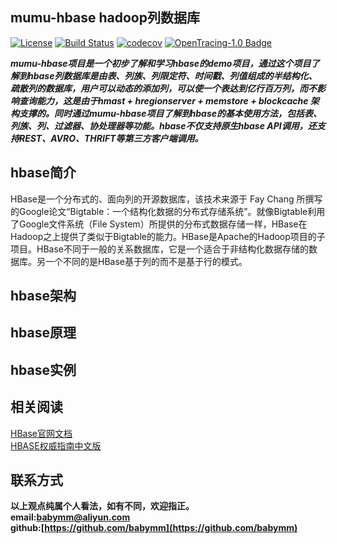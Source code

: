 ## mumu-hbase hadoop列数据库
[![License](https://img.shields.io/badge/License-Apache%202.0-blue.svg)](https://github.com/mumucache/mumu-riak/blob/master/LICENSE)
[![Build Status](https://travis-ci.org/mumuhadoop/mumu-hbase.svg?branch=master)](https://travis-ci.org/mumuhadoop/mumu-hbase)
[![codecov](https://codecov.io/gh/mumuhadoop/mumu-hbase/branch/master/graph/badge.svg)](https://codecov.io/gh/mumuhadoop/mumu-hbase)
[![OpenTracing-1.0 Badge](https://img.shields.io/badge/OpenTracing--1.0-enabled-blue.svg)](http://opentracing.io)  

***mumu-hbase项目是一个初步了解和学习hbase的demo项目，通过这个项目了解到hbase列数据库是由表、列族、列限定符、时间戳、列值组成的半结构化、疏散列的数据库，用户可以动态的添加列，可以使一个表达到亿行百万列，而不影响查询能力，这是由于hmast + hregionserver + memstore + blockcache 架构支撑的。同时通过mumu-hbase项目了解到hbase的基本使用方法，包括表、列族、列、过滤器、协处理器等功能。hbase不仅支持原生hbase API调用，还支持REST、AVRO、THRIFT等第三方客户端调用。***

## hbase简介
HBase是一个分布式的、面向列的开源数据库，该技术来源于 Fay Chang 所撰写的Google论文“Bigtable：一个结构化数据的分布式存储系统”。就像Bigtable利用了Google文件系统（File System）所提供的分布式数据存储一样，HBase在Hadoop之上提供了类似于Bigtable的能力。HBase是Apache的Hadoop项目的子项目。HBase不同于一般的关系数据库，它是一个适合于非结构化数据存储的数据库。另一个不同的是HBase基于列的而不是基于行的模式。

## hbase架构

## hbase原理

## hbase实例

## 相关阅读  
[HBase官网文档](http://hbase.apache.org/book.html)  
[HBASE权威指南中文版](http://note.youdao.com/noteshare?id=79142dfb6a60ce28b5a38c35faa98e95&sub=5C721E3EDE4F4CF19E629F72499C8E15)

## 联系方式
**以上观点纯属个人看法，如有不同，欢迎指正。  
email:<babymm@aliyun.com>  
github:[https://github.com/babymm](https://github.com/babymm)**